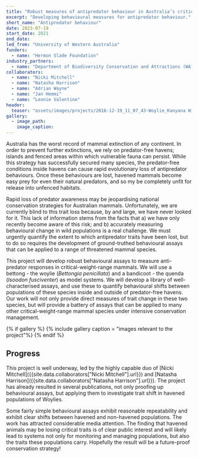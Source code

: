 ```yaml
---
title: "Robust measures of antipredator behaviour in Australia’s critical weight range mammals"
excerpt: "Developing behavioural measures for antipredator behaviour."
short_name: "Antipredator behaviour"
date: 2023-07-19
start_date: 2021
end_date:
led_from: "University of Western Australia"
funders:
  - name: "Hermon Slade Foundation"
industry_partners:
  - name: "Department of Biodiversity Conservation and Attractions (WA)"
collaborators:
  - name: "Nicki Mitchell"
  - name: "Natasha Harrison"
  - name: "Adrian Wayne"
  - name: "Jan Hemmi"
  - name: "Leonie Valentine"
header:
  teaser: "assets/images/projects/2016-12-19_11_07_43-Woylie_Kanyana Wildlife.png"
gallery:
  - image_path: 
    image_caption: 
---
```


Australia has the worst record of mammal extinction of any continent. In order to prevent further extinctions, we rely on predator-free havens; islands and fenced areas within which vulnerable fauna can persist. While this strategy has successfully secured many species, the predator-free conditions inside havens can cause rapid evolutionary loss of antipredator behaviours. Once these behaviours are lost, havened mammals become easy prey for even their natural predators, and so my be completely unfit for release into unfenced habitats. 

Rapid loss of predator awareness may be jeopardising national conservation strategies for Australian mammals. 
Unfortunately, we are currently blind to this trait loss because, by and large, we have never looked for it. This lack of information stems from the facts that a) we have only recently become aware of this risk; and b) accurately measuring behavioural change in wild populations is a real challenge. We must urgently quantify the extent to which antipredator traits have been lost, but to do so requires the development of ground-truthed behavioural assays that can be applied to a range of threatened mammal species.  

This project will develop robust behavioural assays to measure anti-predator responses in critical-weight-range mammals. We will use a bettong - the woylie (*Bettongia penicillata*) and a bandicoot - the quenda (*Isoodon fusciventer*) as model systems. We will develop a library of well-characterised assays, and use these to quantify behavioural shifts between populations of these species inside and outside of predator-free havens. Our work will not only provide direct measures of trait change in these two species, but will provide a battery of assays that can be applied to many other critical-weight-range mammal species under intensive conservation management. 

{% if gallery %}
{% include gallery caption = "images relevant to the project"%}
{% endif %}

## Progress

This project is well underway, led by the highly capable duo of [Nicki Mitchell]({{site.data.collaborators["Nicki Mitchell"].url}}) and [Natasha Harrison]({{site.data.collaborators["Natasha Harrison"].url}}).  The project has already resulted in several publications, not only proofing up behavioural assays, but applying them to investigate trait shift in havened populations of Woylies.

Some fairly simple behavioural assays exhibit reasonable repeatability and exhibit clear shifts between havened and non-havened populations.  The work has attracted considerable media attention. The finding that havened animals may be losing critical traits is of clear public interest and will likely lead to systems not only for monitoring and managing populations, but also the traits these populations carry.  Hopefully the result will be a future-proof conservation strategy!